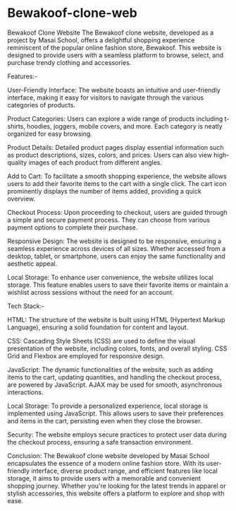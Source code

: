 # Bewakoof-clone-web

Bewakoof Clone Website
The Bewakoof clone website, developed as a project by Masai School, offers a delightful shopping experience reminiscent of the popular online fashion store, Bewakoof. This website is designed to provide users with a seamless platform to browse, select, and purchase trendy clothing and accessories.

Features:-

User-Friendly Interface: The website boasts an intuitive and user-friendly interface, making it easy for visitors to navigate through the various categories of products.

Product Categories: Users can explore a wide range of products including t-shirts, hoodies, joggers, mobile covers, and more. Each category is neatly organized for easy browsing.

Product Details: Detailed product pages display essential information such as product descriptions, sizes, colors, and prices. Users can also view high-quality images of each product from different angles.

Add to Cart: To facilitate a smooth shopping experience, the website allows users to add their favorite items to the cart with a single click. The cart icon prominently displays the number of items added, providing a quick overview.

Checkout Process: Upon proceeding to checkout, users are guided through a simple and secure payment process. They can choose from various payment options to complete their purchase.

Responsive Design: The website is designed to be responsive, ensuring a seamless experience across devices of all sizes. Whether accessed from a desktop, tablet, or smartphone, users can enjoy the same functionality and aesthetic appeal.

Local Storage: To enhance user convenience, the website utilizes local storage. This feature enables users to save their favorite items or maintain a wishlist across sessions without the need for an account.

Tech Stack:-

HTML: The structure of the website is built using HTML (Hypertext Markup Language), ensuring a solid foundation for content and layout.

CSS: Cascading Style Sheets (CSS) are used to define the visual presentation of the website, including colors, fonts, and overall styling. CSS Grid and Flexbox are employed for responsive design.

JavaScript: The dynamic functionalities of the website, such as adding items to the cart, updating quantities, and handling the checkout process, are powered by JavaScript. AJAX may be used for smooth, asynchronous interactions.

Local Storage: To provide a personalized experience, local storage is implemented using JavaScript. This allows users to save their preferences and items in the cart, persisting even when they close the browser.

Security: The website employs secure practices to protect user data during the checkout process, ensuring a safe transaction environment.

Conclusion:
The Bewakoof clone website developed by Masai School encapsulates the essence of a modern online fashion store. With its user-friendly interface, diverse product range, and efficient features like local storage, it aims to provide users with a memorable and convenient shopping journey. Whether you're looking for the latest trends in apparel or stylish accessories, this website offers a platform to explore and shop with ease.

